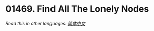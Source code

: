 # 01469. Find All The Lonely Nodes

  _Read this in other languages:_
    [_简体中文_](README.zh-CN.md)

